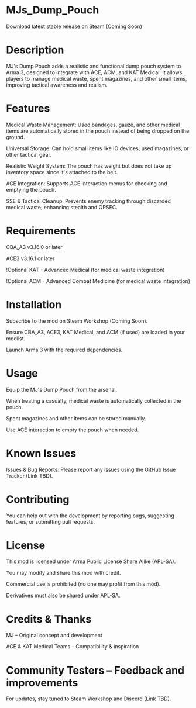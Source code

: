 # MJs_Dump_Pouch

Download latest stable release on Steam (Coming Soon)

# Description

MJ's Dump Pouch adds a realistic and functional dump pouch system to Arma 3, designed to integrate with ACE, ACM, and KAT Medical. It allows players to manage medical waste, spent magazines, and other small items, improving tactical awareness and realism.

# Features

Medical Waste Management: Used bandages, gauze, and other medical items are automatically stored in the pouch instead of being dropped on the ground.

Universal Storage: Can hold small items like IO devices, used magazines, or other tactical gear.

Realistic Weight System: The pouch has weight but does not take up inventory space since it's attached to the belt.

ACE Integration: Supports ACE interaction menus for checking and emptying the pouch.

SSE & Tactical Cleanup: Prevents enemy tracking through discarded medical waste, enhancing stealth and OPSEC.

# Requirements

CBA_A3 v3.16.0 or later

ACE3 v3.16.1 or later

!Optional KAT - Advanced Medical (for medical waste integration) 

!Optional ACM - Advanced Combat Medicine (for medical waste integration) 

# Installation

Subscribe to the mod on Steam Workshop (Coming Soon).

Ensure CBA_A3, ACE3, KAT Medical, and ACM (if used) are loaded in your modlist.

Launch Arma 3 with the required dependencies.

# Usage

Equip the MJ's Dump Pouch from the arsenal.

When treating a casualty, medical waste is automatically collected in the pouch.

Spent magazines and other items can be stored manually.

Use ACE interaction to empty the pouch when needed.

# Known Issues

Issues & Bug Reports: Please report any issues using the GitHub Issue Tracker (Link TBD).

# Contributing

You can help out with the development by reporting bugs, suggesting features, or submitting pull requests.

# License

This mod is licensed under Arma Public License Share Alike (APL-SA).

You may modify and share this mod with credit.

Commercial use is prohibited (no one may profit from this mod).

Derivatives must also be shared under APL-SA.

# Credits & Thanks

MJ – Original concept and development

ACE & KAT Medical Teams – Compatibility & inspiration

# Community Testers – Feedback and improvements

For updates, stay tuned to Steam Workshop and Discord (Link TBD).
